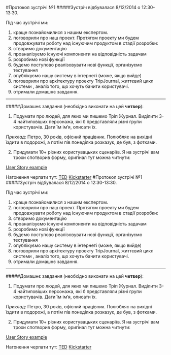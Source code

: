 #Протокол зустрічі №1
#####Зустріч відбувалася 8/12/2014 о 12:30-13:30.

Під час зустрічі ми:
1. краще познайомилися з нашим експертом.
2. поговорили про наш проект. 
Протягом проекту ми будем продовжувати роботу над існуючим продуктом в стадії розробки: 
 1. створимо документацію
 2. проаналізуємо існуючі компоненти на відповідність задачам
 3. розробимо нові функції
 4. будемо поступово реалізовувати нові функції, організуємо тестування
 5. опублікуємо нашу систему в інтернеті (може, якщо вийде)
3. поговорили про архітектуру проекту TripJournal, життєвий цикл системи , аналіз того, що хочуть бачити користувачі.
4. отримали домашнє завдання.
---
#####Домашнє завдання 
(необхідно виконати на цей **четвер**):
1. Подумати про людей, для яких ми пишемо Тріп Журнал. Виділити 3-4 найтиповіших персонажа, які б представляли різні групи користувачів. Дати їм ім’я, описати їх.

*Приклад*: Петро, 30 років, офісний працівник. Полюбляє на вихідні їздити в подорожі, а потім пів понеділка розказує, де був, з фотками.

2. Придумати 10+ різних користувацьких сценаріїв. Я на зустрічі вам трохи спотворив форму, оригінал тут можна читнути:

[User Story example](http://en.wikipedia.org/wiki/User_story)

Натхнення черпати тут: [TED](http://www.ted.com/about/programs-initiatives/tedx-program) [Kickstarter](https://www.kickstarter.com/)
#Протокол зустрічі №1
#####Зустріч відбувалася 8/12/2014 о 12:30-13:30.

Під час зустрічі ми:
1. краще познайомилися з нашим експертом.
2. поговорили про наш проект. 
Протягом проекту ми будем продовжувати роботу над існуючим продуктом в стадії розробки: 
 1. створимо документацію
 2. проаналізуємо існуючі компоненти на відповідність задачам
 3. розробимо нові функції
 4. будемо поступово реалізовувати нові функції, організуємо тестування
 5. опублікуємо нашу систему в інтернеті (може, якщо вийде)
3. поговорили про архітектуру проекту TripJournal, життєвий цикл системи , аналіз того, що хочуть бачити користувачі.
4. отримали домашнє завдання.
---
#####Домашнє завдання 
(необхідно виконати на цей **четвер**):
1. Подумати про людей, для яких ми пишемо Тріп Журнал. Виділити 3-4 найтиповіших персонажа, які б представляли різні групи користувачів. Дати їм ім’я, описати їх.

*Приклад*: Петро, 30 років, офісний працівник. Полюбляє на вихідні їздити в подорожі, а потім пів понеділка розказує, де був, з фотками.

2. Придумати 10+ різних користувацьких сценаріїв. Я на зустрічі вам трохи спотворив форму, оригінал тут можна читнути:

[User Story example](http://en.wikipedia.org/wiki/User_story)

Натхнення черпати тут: [TED](http://www.ted.com/about/programs-initiatives/tedx-program) [Kickstarter](https://www.kickstarter.com/)
